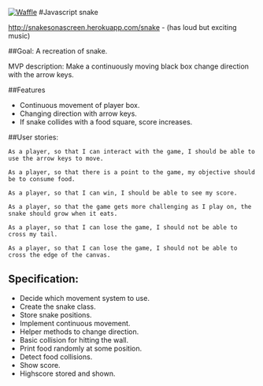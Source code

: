 [![Waffle](https://badge.waffle.io/calveym/snake.png?label=ready&title=Ready)](https://waffle.io/calveym/snake)
#Javascript snake

http://snakesonascreen.herokuapp.com/snake - (has loud but exciting music)


##Goal:
A recreation of snake.

MVP description: Make a continuously moving black box change direction with the arrow keys.

##Features
- Continuous movement of player box.
- Changing direction with arrow keys.
- If snake collides with a food square, score increases.

##User stories:

`As a player, so that I can interact with the game, I should be able to use the arrow keys to move.`

`As a player, so that there is a point to the game, my objective should be to consume food.`

`As a player, so that I can win, I should be able to see my score.`

`As a player, so that the game gets more challenging as I play on, the snake should grow when it eats.`

`As a player, so that I can lose the game, I should not be able to cross my tail.`

`As a player, so that I can lose the game, I should not be able to cross the edge of the canvas.`

## Specification:
- Decide which movement system to use.
- Create the snake class.
- Store snake positions.
- Implement continuous movement.
- Helper methods to change direction.
- Basic collision for hitting the wall.
- Print food randomly at some position.
- Detect food collisions.
- Show score.
- Highscore stored and shown.
